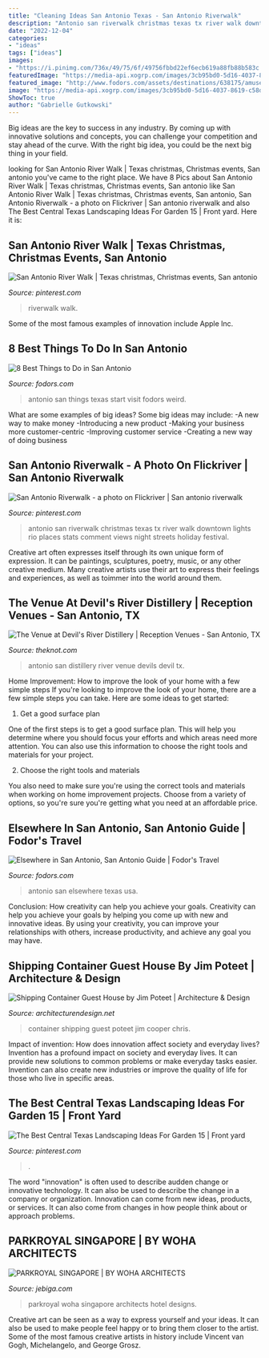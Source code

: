 ```yaml
---
title: "Cleaning Ideas San Antonio Texas - San Antonio Riverwalk"
description: "Antonio san riverwalk christmas texas tx river walk downtown lights rio places stats comment views night streets holiday festival"
date: "2022-12-04"
categories:
- "ideas"
tags: ["ideas"]
images:
- "https://i.pinimg.com/736x/49/75/6f/49756fbbd22ef6ecb619a88fb88b583c.jpg"
featuredImage: "https://media-api.xogrp.com/images/3cb95bd0-5d16-4037-8619-c58db32908e5"
featured_image: "http://www.fodors.com/assets/destinations/638175/amusement-park-six-flags-fiesta-texas-san-antonio-texas-usa_main.jpg"
image: "https://media-api.xogrp.com/images/3cb95bd0-5d16-4037-8619-c58db32908e5"
ShowToc: true
author: "Gabrielle Gutkowski"
---
```



Big ideas are the key to success in any industry. By coming up with innovative solutions and concepts, you can challenge your competition and stay ahead of the curve. With the right big idea, you could be the next big thing in your field.

	

		
looking for San Antonio River Walk | Texas christmas, Christmas events, San antonio you've came to the right place. We have 8 Pics about San Antonio River Walk | Texas christmas, Christmas events, San antonio like San Antonio River Walk | Texas christmas, Christmas events, San antonio, San Antonio Riverwalk - a photo on Flickriver | San antonio riverwalk and also The Best Central Texas Landscaping Ideas For Garden 15 | Front yard. Here it is:
		
    
## San Antonio River Walk | Texas Christmas, Christmas Events, San Antonio

<img loading=lazy src="https://i.pinimg.com/736x/49/75/6f/49756fbbd22ef6ecb619a88fb88b583c.jpg" onerror="this.onerror=null;this.src='https://tse4.mm.bing.net/th?id=OIP.i176crNNnd7KU4LZVmZTNgHaLH&amp;pid=15.1';" alt="San Antonio River Walk | Texas christmas, Christmas events, San antonio">

_Source: pinterest.com_

>riverwalk walk. 

	

Some of the most famous examples of innovation include Apple Inc.

    
## 8 Best Things To Do In San Antonio

<img loading=lazy src="https://cdn.fodors.com/wp-content/uploads/2018/04/San-Antonio-Get-Weird-Hero.jpg" onerror="this.onerror=null;this.src='https://tse3.mm.bing.net/th?id=OIP.W4Xc7gC03Sepo10TXidU2gHaE8&amp;pid=15.1';" alt="8 Best Things to Do in San Antonio">

_Source: fodors.com_

>antonio san things texas start visit fodors weird. 

	

What are some examples of big ideas?
Some big ideas may include: 
-A new way to make money 
-Introducing a new product 
-Making your business more customer-centric 
-Improving customer service 
-Creating a new way of doing business

    
## San Antonio Riverwalk - A Photo On Flickriver | San Antonio Riverwalk

<img loading=lazy src="https://i.pinimg.com/736x/52/53/6d/52536dac7e646de50e8121c5b71443ac--riverwalk-san-antonio-tx-downtown-san-antonio.jpg" onerror="this.onerror=null;this.src='https://tse1.mm.bing.net/th?id=OIP.zso6OoAfEc5_cYsJRwtPtAHaF6&amp;pid=15.1';" alt="San Antonio Riverwalk - a photo on Flickriver | San antonio riverwalk">

_Source: pinterest.com_

>antonio san riverwalk christmas texas tx river walk downtown lights rio places stats comment views night streets holiday festival. 

	

Creative art often expresses itself through its own unique form of expression. It can be paintings, sculptures, poetry, music, or any other creative medium. Many creative artists use their art to express their feelings and experiences, as well as toimmer into the world around them.

    
## The Venue At Devil&#039;s River Distillery | Reception Venues - San Antonio, TX

<img loading=lazy src="https://media-api.xogrp.com/images/3cb95bd0-5d16-4037-8619-c58db32908e5" onerror="this.onerror=null;this.src='https://tse4.mm.bing.net/th?id=OIP.Ubxg08mkQ7KXqb3spOSuhAHaE7&amp;pid=15.1';" alt="The Venue at Devil&#039;s River Distillery | Reception Venues - San Antonio, TX">

_Source: theknot.com_

>antonio san distillery river venue devils devil tx. 

	

Home Improvement: How to improve the look of your home with a few simple steps
If you're looking to improve the look of your home, there are a few simple steps you can take. Here are some ideas to get started:
1. Get a good surface plan

One of the first steps is to get a good surface plan. This will help you determine where you should focus your efforts and which areas need more attention. You can also use this information to choose the right tools and materials for your project.

2. Choose the right tools and materials

You also need to make sure you're using the correct tools and materials when working on home improvement projects. Choose from a variety of options, so you're sure you're getting what you need at an affordable price.


    
## Elsewhere In San Antonio, San Antonio Guide | Fodor&#039;s Travel

<img loading=lazy src="http://www.fodors.com/assets/destinations/638175/amusement-park-six-flags-fiesta-texas-san-antonio-texas-usa_main.jpg" onerror="this.onerror=null;this.src='https://tse3.mm.bing.net/th?id=OIP.2VPuOo1l_mDVGOrYHtvdwwHaEA&amp;pid=15.1';" alt="Elsewhere in San Antonio, San Antonio Guide | Fodor&#039;s Travel">

_Source: fodors.com_

>antonio san elsewhere texas usa. 

	

Conclusion: How creativity can help you achieve your goals.
Creativity can help you achieve your goals by helping you come up with new and innovative ideas. By using your creativity, you can improve your relationships with others, increase productivity, and achieve any goal you may have.

    
## Shipping Container Guest House By Jim Poteet | Architecture &amp; Design

<img loading=lazy src="https://cdn.architecturendesign.net/wp-content/uploads/2014/07/Shipping-Container-Guest-House-09.jpg" onerror="this.onerror=null;this.src='https://tse3.mm.bing.net/th?id=OIP.n65Zrfja_IckFpZhlvt6XgHaE7&amp;pid=15.1';" alt="Shipping Container Guest House by Jim Poteet | Architecture &amp; Design">

_Source: architecturendesign.net_

>container shipping guest poteet jim cooper chris. 

	

Impact of invention: How does innovation affect society and everyday lives?
Invention has a profound impact on society and everyday lives. It can provide new solutions to common problems or make everyday tasks easier. Invention can also create new industries or improve the quality of life for those who live in specific areas.

    
## The Best Central Texas Landscaping Ideas For Garden 15 | Front Yard

<img loading=lazy src="https://i.pinimg.com/736x/3b/19/e2/3b19e2deaddc6c81e3d0b1ab110923cb.jpg" onerror="this.onerror=null;this.src='https://tse1.mm.bing.net/th?id=OIP.x2gnFHdE41G7krf4219LXAHaJ3&amp;pid=15.1';" alt="The Best Central Texas Landscaping Ideas For Garden 15 | Front yard">

_Source: pinterest.com_

>. 

	

The word "innovation" is often used to describe audden change or innovative technology. It can also be used to describe the change in a company or organization. Innovation can come from new ideas, products, or services. It can also come from changes in how people think about or approach problems.

    
## PARKROYAL SINGAPORE | BY WOHA ARCHITECTS

<img loading=lazy src="https://www.jebiga.com/wp-content/uploads/2013/06/Parkroyal_Singapore_Woha_18.jpg" onerror="this.onerror=null;this.src='https://tse3.mm.bing.net/th?id=OIP.UkzsASQlCIUjfjr9EU9wYAHaNB&amp;pid=15.1';" alt="PARKROYAL SINGAPORE | BY WOHA ARCHITECTS">

_Source: jebiga.com_

>parkroyal woha singapore architects hotel designs. 

	

Creative art can be seen as a way to express yourself and your ideas. It can also be used to make people feel happy or to bring them closer to the artist. Some of the most famous creative artists in history include Vincent van Gogh, Michelangelo, and George Grosz.

